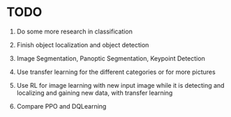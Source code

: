 # TODO

1. Do some more research in classification

2. Finish object localization and object detection

3. Image Segmentation, Panoptic Segmentation, Keypoint Detection

4. Use transfer learning for the different categories or for more pictures 

5. Use RL for image learning with new input image while it is detecting and localizing and gaining new data, with transfer learning

6. Compare PPO and DQLearning

